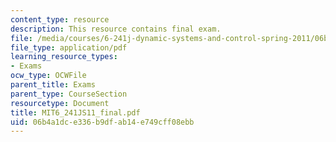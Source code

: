 ```yaml
---
content_type: resource
description: This resource contains final exam.
file: /media/courses/6-241j-dynamic-systems-and-control-spring-2011/06b4a1dce336b9dfab14e749cff08ebb_MIT6_241JS11_final.pdf
file_type: application/pdf
learning_resource_types:
- Exams
ocw_type: OCWFile
parent_title: Exams
parent_type: CourseSection
resourcetype: Document
title: MIT6_241JS11_final.pdf
uid: 06b4a1dc-e336-b9df-ab14-e749cff08ebb
---
```


